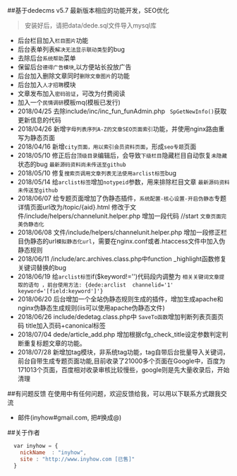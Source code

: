 ##基于dedecms v5.7 最新版本相应的功能开发，SEO优化

> 安装好后，请把data/dede.sql文件导入mysql库
* 后台栏目加入`栏目图片`功能
* 后台表单列表`解决无法显示联动类型`的bug
* 去除后台`系统帮助`菜单
* 保留后台`德得广告模块`,以方便站长投放广告
* 后台加入删除文章同时`删除文章图片`的功能
* 后台加入`人才招聘`模块
* 文章发布加入`密码验证`，可改为付费阅读
* 加入一个`民情调研`模板mq(模板已发行)
* 2018/04/25 去除include/inc/inc_fun_funAdmin.php ` SpGetNewInfo()`获取更新信息的代码
* 2018/04/26 新增`字母列表序列A-Z的文章SEO页面索引`功能，并使用nginx路由重写为静态页面
* 2018/04/16 新增`city页面，用以索引会员资料页面`，形成`seo专题`页面 
* 2018/05/10 修正后台`顶级目录`编辑后，会导致`下级栏目`隐藏栏目自动恢复`未隐藏`状态的bug `最新源码资料尚未传送至github`
* 2018/05/10 修复`搜索页调用文章列表无法使用arclist标签`bug  
* 2018/05/14 给`arclist标签`增加`notypeid`参数，用来排除栏目文章  `最新源码资料未传送至github`
* 2018/06/07 给专题页面增加了伪静态插件，`系统配置-核心设置-开启伪静态`专题详情页面url改为/topic/{aid}.html 修改于文件/include/helpers/channelunit.helper.php   增加一段代码 //start `文章页面完美伪静态化`
* 2018/06/08 文件/include/helpers/channelunit.helper.php   增加一段修正栏目伪静态的url`模拟静态化url`，需要在nginx.conf或者.htaccess文件中加入伪静态规则
* 2018/06/11 /include/arc.archives.class.php中function _highlight函数修复关键词替换的bug
* 2018/06/19 给`arclist标签`if($keyword!='')代码段内调整为 `相关关键词文章提取的语句 ，前台使用方法: {dede:arclist  channelid='1' keyword='[field:keyword']'}`
* 2018/06/20 后台增加一个全站伪静态规则生成的插件，增加生成apache和nginx伪静态生成规则(iis可以使用apache伪静态文件)
* 2018/06/26 include/dedetag.class.php中 `SaveTo函数`增加判断列表页面页码 title加入页码+canonical标签
* 2018/07/04 dede/article_add.php 增加根据cfg_check_title设定参数判定判断重复标题文章的功能。
* 2018/07/28 新增加tag模块，非系统tag功能，tag自带后台批量导入关键词，前台自带生成专题页面功能,目前收录了21000多个页面在Google中，百度为171013个页面，百度相对收录审核比较慢些，google则是先大量收录后，开始清理

##有问题反馈
在使用中有任何问题，欢迎反馈给我，可以用以下联系方式跟我交流

* 邮件(inyhow#gmail.com, 把#换成@)

##关于作者

```javascript
  var inyhow = {
    nickName  : "inyhow",
    site : "http://www.inyhow.com [已售]"
  }
